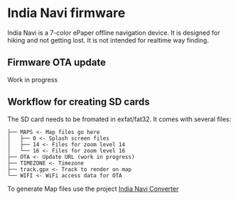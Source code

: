# India Navi firmware

India Navi is a 7-color ePaper offline navigation device. It is designed for hiking and not getting lost. It is not intended for realtime way finding.

## Firmware OTA update

Work in progress

## Workflow for creating SD cards

The SD card needs to be fromated in exfat/fat32. It comes with several files:

    ├── MAPS <- Map files go here
    │   ├── 0 <- Splash screen files
    │   ├── 14 <- Files for zoom level 14
    │   └── 16 <- Files for zoom level 16
    ├── OTA <- Update URL (work in progress)
    ├── TIMEZONE <- Timezone
    ├── track.gpx <- Track to render on map
    └── WIFI <- WiFi access data for OTA

To generate Map files use the project [India Navi Converter](https://github.com/DasBasti/IndiaNavi_Converter/tree/5-get-data-from-opentopomaporg)
